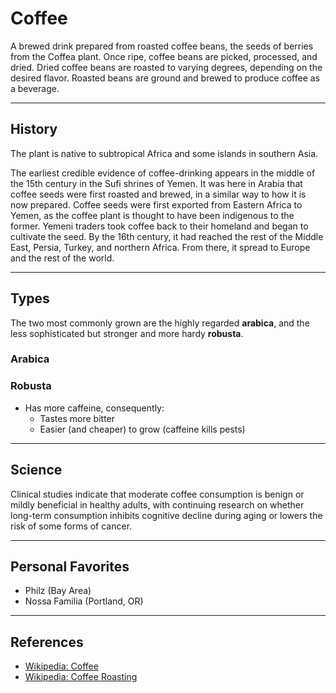 # Coffee

A brewed drink prepared from roasted coffee beans, the seeds of berries from the Coffea plant. Once ripe, coffee beans are picked, processed, and dried. Dried coffee beans are roasted to varying degrees, depending on the desired flavor. Roasted beans are ground and brewed to produce coffee as a beverage.

---

## History

The plant is native to subtropical Africa and some islands in southern Asia.

The earliest credible evidence of coffee-drinking appears in the middle of the 15th century in the Sufi shrines of Yemen. It was here in Arabia that coffee seeds were first roasted and brewed, in a similar way to how it is now prepared. Coffee seeds were first exported from Eastern Africa to Yemen, as the coffee plant is thought to have been indigenous to the former. Yemeni traders took coffee back to their homeland and began to cultivate the seed. By the 16th century, it had reached the rest of the Middle East, Persia, Turkey, and northern Africa. From there, it spread to Europe and the rest of the world.

---

## Types

The two most commonly grown are the highly regarded **arabica**, and the less sophisticated but stronger and more hardy **robusta**.

### Arabica

### Robusta

-   Has more caffeine, consequently:
    -   Tastes more bitter
    -   Easier (and cheaper) to grow (caffeine kills pests)

---

## Science

Clinical studies indicate that moderate coffee consumption is benign or mildly beneficial in healthy adults, with continuing research on whether long-term consumption inhibits cognitive decline during aging or lowers the risk of some forms of cancer.

---

## Personal Favorites

-   Philz (Bay Area)
-   Nossa Familia (Portland, OR)

---

## References

-   [Wikipedia: Coffee](https://en.wikipedia.org/wiki/Coffee)
-   [Wikipedia: Coffee Roasting](https://en.wikipedia.org/wiki/Coffee_roasting)
